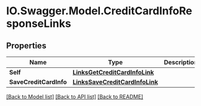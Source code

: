 # IO.Swagger.Model.CreditCardInfoResponseLinks
## Properties

Name | Type | Description | Notes
------------ | ------------- | ------------- | -------------
**Self** | [**LinksGetCreditCardInfoLink**](LinksGetCreditCardInfoLink.md) |  | [optional] 
**SaveCreditCardInfo** | [**LinksSaveCreditCardInfoLink**](LinksSaveCreditCardInfoLink.md) |  | [optional] 

[[Back to Model list]](../README.md#documentation-for-models) [[Back to API list]](../README.md#documentation-for-api-endpoints) [[Back to README]](../README.md)

